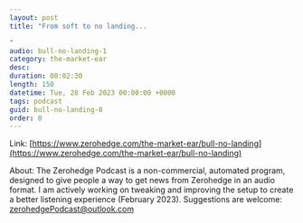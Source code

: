 ```yaml
---
layout: post
title: "From soft to no landing...

"
audio: bull-no-landing-1
category: the-market-ear
desc: 
duration: 00:02:30
length: 150
datetime: Tue, 28 Feb 2023 00:00:00 +0000
tags: podcast
guid: bull-no-landing-0
order: 0
---
```



Link: [https://www.zerohedge.com/the-market-ear/bull-no-landing](https://www.zerohedge.com/the-market-ear/bull-no-landing)

About: The Zerohedge Podcast is a non-commercial, automated program, designed to give people a way to get news from Zerohedge in an audio format.  I am actively working on tweaking and improving the setup to create a better listening experience (February 2023).  Suggestions are welcome: [zerohedgePodcast@outlook.com](mailto:zerohedgePodcast@outlook.com)